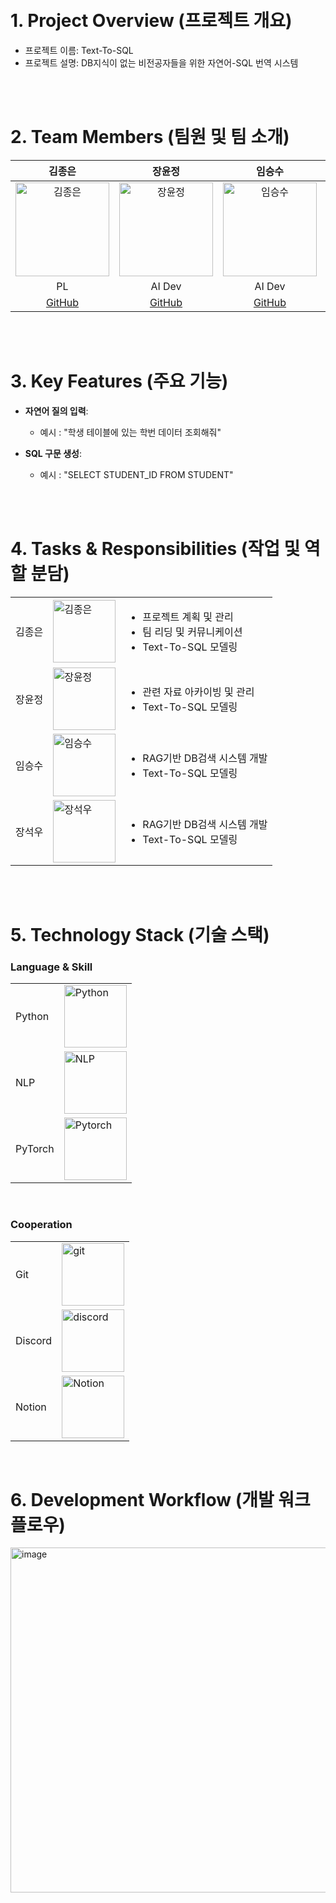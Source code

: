 <br/>
<br/>



# 1. Project Overview (프로젝트 개요)
- 프로젝트 이름: Text-To-SQL
- 프로젝트 설명: DB지식이 없는 비전공자들을 위한 자연어-SQL 번역 시스템

<br/>
<br/>

# 2. Team Members (팀원 및 팀 소개)
| 김종은 | 장윤정 | 임승수 | 장석우 |
|:------:|:------:|:------:|:------:|
| <img src="https://github.com/user-attachments/assets/c1c2b1e3-656d-4712-98ab-a15e91efa2da" alt="김종은" width="150"> | <img src="https://github.com/user-attachments/assets/78ec4937-81bb-4637-975d-631eb3c4601e" alt="장윤정" width="150"> | <img src="https://github.com/user-attachments/assets/78ce1062-80a0-4edb-bf6b-5efac9dd992e" alt="임승수" width="150"> | <img src= "https://github.com/user-attachments/assets/eed58eb5-9ed7-4c55-a9f2-de0ceb824fe4" alt="장석우" width="150"> |
| PL | AI Dev | AI Dev | AI Dev |
| [GitHub](https://github.com/e8558) | [GitHub](https://github.com/YoonjungJang) | [GitHub](https://github.com/sslim92) | [GitHub](https://github.com/sukwoojang) |

<br/>
<br/>

# 3. Key Features (주요 기능)
- **자연어 질의 입력**:
  - 예시 : "학생 테이블에 있는 학번 데이터 조회해줘"

- **SQL 구문 생성**:
  - 예시 : "SELECT STUDENT_ID FROM STUDENT"


<br/>
<br/>

# 4. Tasks & Responsibilities (작업 및 역할 분담)
|  |  |  |
|-----------------|-----------------|-----------------|
| 김종은    |  <img src="https://github.com/user-attachments/assets/c1c2b1e3-656d-4712-98ab-a15e91efa2da" alt="김종은" width="100"> | <ul><li>프로젝트 계획 및 관리</li><li>팀 리딩 및 커뮤니케이션</li><li>Text-To-SQL 모델링</li></ul>     |
| 장윤정   |  <img src="https://github.com/user-attachments/assets/78ec4937-81bb-4637-975d-631eb3c4601e" alt="장윤정" width="100">| <ul><li>관련 자료 아카이빙 및 관리</li><li>Text-To-SQL 모델링</li></ul> |
| 임승수   |  <img src="https://github.com/user-attachments/assets/b6134ff4-b85f-43a6-8e5e-33b10ca49bfe" alt="임승수" width="100">    |<ul><li>RAG기반 DB검색 시스템 개발</li><li>Text-To-SQL 모델링</li></ul>  |
| 장석우    |  <img src="https://github.com/user-attachments/assets/beea8c64-19de-4d91-955f-ed24b813a638" alt="장석우" width="100">    | <ul><li>RAG기반 DB검색 시스템 개발</li><li>Text-To-SQL 모델링</li></ul>    |

<br/>
<br/>

# 5. Technology Stack (기술 스택)

### Language & Skill
|  |  |
|-----------------|-----------------|
| Python    |<img src="https://github.com/user-attachments/assets/28066dbb-c868-4c9c-8145-1bab47e1b7ed" alt="Python" width="100">| 
| NLP    |   <img src="https://github.com/user-attachments/assets/5fdad6b1-a47f-4a43-ae6a-e3ee2bd6d714" alt="NLP" width="100">|
| PyTorch    |  <img src="https://github.com/user-attachments/assets/cbb5b984-bd1f-41e6-b122-e817bcf22273" alt="Pytorch" width="100"> | 

<br/>


### Cooperation
|  |  |
|-----------------|-----------------|
| Git    |  <img src="https://github.com/user-attachments/assets/483abc38-ed4d-487c-b43a-3963b33430e6" alt="git" width="100">    |
| Discord    |  <img src= "https://github.com/user-attachments/assets/06139fa1-d490-4b13-bf53-01ea1f9d9fbe" alt="discord" width="100">    |
| Notion    |  <img src="https://github.com/user-attachments/assets/34141eb9-deca-416a-a83f-ff9543cc2f9a" alt="Notion" width="100">    |

<br/>

# 6. Development Workflow (개발 워크플로우)


<img width="552" alt="image" src="https://github.com/user-attachments/assets/077918b1-635f-4691-8731-a557ffb6559b">


<br/>
<br/>
